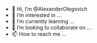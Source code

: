 - 👋 Hi, I’m @AlexanderOlegovich
- 👀 I’m interested in ...
- 🌱 I’m currently learning ...
- 💞️ I’m looking to collaborate on ...
- 📫 How to reach me ...

<!---
AlexanderOlegovich/AlexanderOlegovich is a ✨ special ✨ repository because its `README.md` (this file) appears on your GitHub profile.
You can click the Preview link to take a look at your changes.
--->
